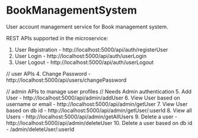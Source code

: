 # BookManagementSystem
User account management service for Book management system.

REST APIs supported in the microservice:

1. User Registration                        - http://localhost:5000/api/auth/registerUser
2. User Login                               - http://localhost:5000/api/auth/userLogin
3. User Logout                              - http://localhost:5000/api/auth/userLogout

// user APIs
4. Change Password                          - http://localhost:5000/api/users/changePassword

// admin APIs to manage user profiles
// Needs Admin authentication
5. Add User                                 - http://localhost:5000/api/admin/addUser
6. View User based on username or email     - http://localhost:5000/api/admin/getUser
7. View User based on db id                 - http://localhost:5000/api/admin/getUser/:userId
8. View all Users                           - http://localhost:5000/api/admin/getAllUsers
9. Delete a user                            - http://localhost:5000/api/admin/deleteUser
10. Delete a user based on db id            - /admin/deleteUser/:userId
